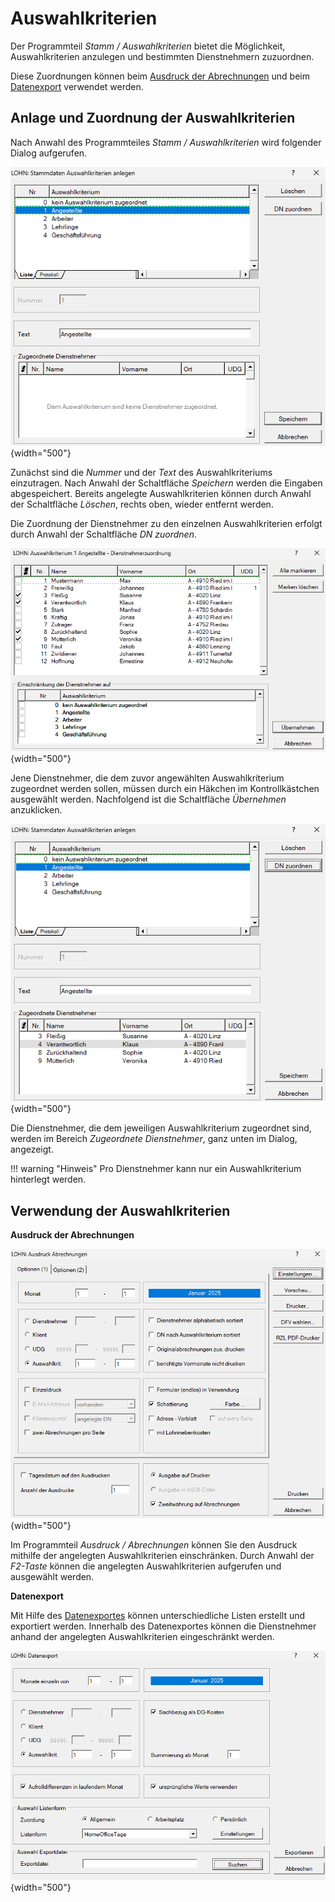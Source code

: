 # Auswahlkriterien

Der Programmteil *Stamm / Auswahlkriterien* bietet die Möglichkeit, Auswahlkriterien anzulegen und bestimmten Dienstnehmern zuzuordnen.

Diese Zuordnungen können beim [Ausdruck der Abrechnungen](../LOHN/Ausdrucke_allgemein/Ausdruck_Abrechnungen.md) und beim [Datenexport](./Datenexport/Daten-Export.md) verwendet werden.

## Anlage und Zuordnung der Auswahlkriterien

Nach Anwahl des Programmteiles *Stamm / Auswahlkriterien* wird folgender Dialog aufgerufen.

![Image](<img/image465.png>){width="500"}

Zunächst sind die *Nummer* und der *Text* des Auswahlkriteriums einzutragen. Nach Anwahl der Schaltfläche *Speichern* werden die Eingaben abgespeichert. Bereits angelegte Auswahlkriterien können durch Anwahl der Schaltfläche *Löschen*, rechts oben, wieder entfernt werden.

Die Zuordnung der Dienstnehmer zu den einzelnen Auswahlkriterien erfolgt durch Anwahl der Schaltfläche *DN zuordnen*.

![Image](<img/image466.png>){width="500"}

Jene Dienstnehmer, die dem zuvor angewählten Auswahlkriterium zugeordnet werden sollen, müssen durch ein Häkchen im Kontrollkästchen ausgewählt werden.
Nachfolgend ist die Schaltfläche *Übernehmen* anzuklicken.

![Image](<img/image467.png>){width="500"}

Die Dienstnehmer, die dem jeweiligen Auswahlkriterium zugeordnet sind, werden im Bereich *Zugeordnete Dienstnehmer*, ganz unten im Dialog, angezeigt.

!!! warning "Hinweis"
    Pro Dienstnehmer kann nur ein Auswahlkriterium hinterlegt werden.

## Verwendung der Auswahlkriterien

**Ausdruck der Abrechnungen**

![Image](<img/image468.png>){width="500"}

Im Programmteil *Ausdruck / Abrechnungen* können Sie den Ausdruck mithilfe der angelegten Auswahlkriterien einschränken. Durch Anwahl der *F2-Taste* können die angelegten Auswahlkriterien aufgerufen und ausgewählt werden.

**Datenexport**

Mit Hilfe des [Datenexportes](./Datenexport/Erstellung%20und%20Aufbau%20der%20Daten-Liste%20(Export-Datei).md) können unterschiedliche Listen erstellt und exportiert werden. Innerhalb des Datenexportes können die Dienstnehmer anhand der angelegten Auswahlkriterien eingeschränkt werden.

![Image](<img/image469.png>){width="500"}

